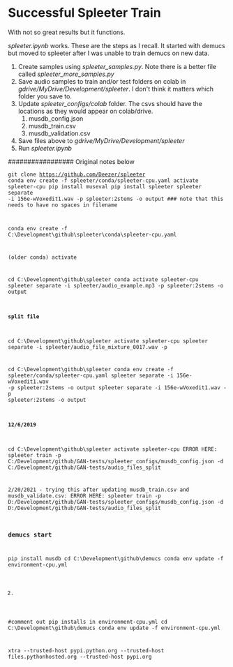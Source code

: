 # Successful Spleeter Train
With not so great results but it functions.

*spleeter.ipynb* works.  These are the steps as I recall.  It started with demucs but moved to spleeter after I was unable to train demucs on new data.
1. Create samples using *spleeter_samples.py*. Note there is a better file called *spleeter_more_samples.py*
1. Save audio samples to train and/or test folders on colab in *gdrive/MyDrive/Development/spleeter*.  I don't think it matters which folder you save to. 
1. Update *spleeter_configs/colab* folder.  The csvs should have the locations as they would appear on colab/drive.
   1. musdb_config.json
   1. musdb_train.csv
   1. musdb_validation.csv
1. Save files above to *gdrive/MyDrive/Development/spleeter* 
1. Run *spleeter.ipynb*

################# Original notes below

<code>git clone https://github.com/Deezer/spleeter
conda env create -f spleeter/conda/spleeter-cpu.yaml
activate spleeter-cpu
pip install museval
pip install spleeter
spleeter separate -i 156e-wVoxedit1.wav -p spleeter:2stems -o output  ### note that this needs to have no spaces in filename

conda env create -f C:\Development\github\spleeter\conda\spleeter-cpu.yaml

(older conda)
activate <envname>

cd C:\Development\github\spleeter
conda activate spleeter-cpu
spleeter separate -i spleeter/audio_example.mp3 -p spleeter:2stems -o output

#### split file
cd C:\Development\github\spleeter
activate spleeter-cpu
spleeter separate -i spleeter/audio_file_mixture_0017.wav -p 

cd C:\Development\github\spleeter
conda env create -f spleeter/conda/spleeter-cpu.yaml
spleeter separate -i 156e-wVoxedit1.wav -p spleeter:2stems -o output
spleeter separate -i 156e-wVoxedit1.wav -p spleeter:2stems -o output

#### 12/6/2019
cd C:\Development\github\spleeter
activate spleeter-cpu
ERROR HERE: spleeter train -p C:/Development/github/GAN-tests/spleeter_configs/musdb_config.json -d C:/Development/github/GAN-tests/audio_files_split

2/20/2021 - trying this after updating musdb_train.csv and musdb_validate.csv:
ERROR HERE: spleeter train -p D:/Development/github/GAN-tests/spleeter_configs/musdb_config.json -d D:/Development/github/GAN-tests/audio_files_split


### demucs start
pip install musdb
cd C:\Development\github\demucs
conda env update -f environment-cpu.yml

2)
#comment out pip installs in environment-cpu.yml
cd C:\Development\github\demucs
conda env update -f environment-cpu.yml

xtra --trusted-host pypi.python.org --trusted-host files.pythonhosted.org --trusted-host pypi.org

</code>
